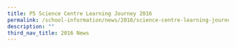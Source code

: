 ```yaml
---
title: P5 Science Centre Learning Journey 2016
permalink: /school-information/news/2016/science-centre-learning-journey/
description: ""
third_nav_title: 2016 News
---
```

